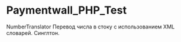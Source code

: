 # Paymentwall_PHP_Test
NumberTranslator
Перевод числа в стоку с использованием XML словарей. Синглтон.
